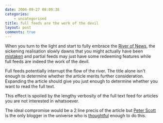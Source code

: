 ```yaml
---
date: 2006-09-27 08:09:38
categories:
    - uncategorised
title: full feeds are the work of the devil
layout: post
comments: true
---
```

When you turn to the light and start to fully embrace the
[River of News](http://www.nbrightside.com/blog/2006/09/21/drowning-in-a-river-of-news/),
the sickening realisation slowly dawns that you might actually have been
[mistaken](http://www.nbrightside.com/blog/2006/05/26/partial-versus-full-fe/)
and partial feeds may just have some redeeming features while full feeds
are indeed the work of the devil.

Full feeds potentially interrupt the flow of the river. The title alone
isn't enough to determine whether the article merits further
consideration. Expanding the article should give you just enough to
determine whether you want to read the full text.

This effect is spoiled by the lengthy verbosity of the full text feed
for articles you are not interested in whatsoever.

The ideal compromise would be a 2 line precis of the article but
[Peter Scott](http://pjsrandom.wordpress.com/)
is the only blogger in the universe who is
[thoughtful](http://pjsrandom.wordpress.com/2006/08/14/things-that-annoy/)
enough to do this.
